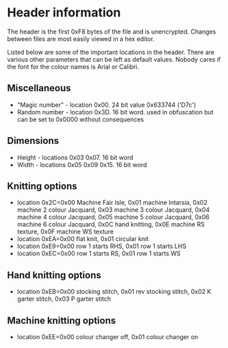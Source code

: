 # Header information

The header is the first 0xF8 bytes of the file and is unencrypted. Changes
between files are most easily viewed in a hex editor.

Listed below are some of the important locations in the header.
There are various other parameters that can be left as default values.
Nobody cares if the font for the colour names is Arial or Calibri.

## Miscellaneous
* "Magic number" - location 0x00. 24 bit value 0x633744 ('D7c')
* Random number - location 0x3D. 16 bit word. used in obfuscation but can be set to 0x0000 without consequences

## Dimensions
* Height - locations 0x03 0x07. 16 bit word
* Width - locations 0x05 0x09 0x15. 16 bit word

## Knitting options
* location 0x2C=0x00 Machine Fair Isle,
		0x01 machine Intarsia,
		0x02 machine 2 colour Jacquard,
                0x03 machine 3 colour Jacquard,
		0x04 machine 4 colour Jacquard,
		0x05 machine 5 colour Jacquard,
                0x06 machine 6 colour Jacquard,
		0x0C hand knitting,
		0x0E machine RS texture,
		0x0F machine WS texture
* location 0xEA=0x00 flat knit,
		0x01 circular knit
* location 0xE9=0x00 row 1 starts RHS,
		0x01 row 1 starts LHS
* location 0xEC=0x00 row 1 starts RS, 
		0x01 row 1 starts WS

## Hand knitting options
* location 0xEB=0x00 stocking stitch,
		0x01 rev stocking stitch,
		0x02 K garter stitch,
		0x03 P garter stitch

## Machine knitting options
* location 0xEE=0x00 colour changer off,
		0x01 colour changer on
